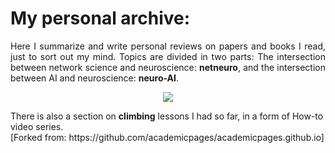 <h1>My personal archive:</h1>
<p align="justify">
Here I summarize and write personal reviews on papers and books I read, just to sort out my mind. Topics are divided in two parts: The intersection between network science and neuroscience: <b>netneuro</b>, and the intersection between AI and neuroscience: <b>neuro-AI</b>. 
  
<p align="center"><img align="center" src="https://zahramor.github.io/images/intersection.png"></p>
There is also a section on <b>climbing</b> lessons I had so far, in a form of How-to video series. 
<br>
[Forked from: https://github.com/academicpages/academicpages.github.io]
</p>
